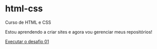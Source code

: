 # html-css
 Curso de HTML e CSS

Estou aprendendo a criar sites e agora vou gerenciar meus repositórios!

<a href="https://otaviob12.github.io/html-css/Exercicios/desafios/desafio010/desafio01">Executar o desafio 01</a>